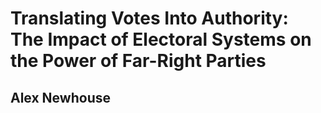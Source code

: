 # Translating Votes Into Authority: The Impact of Electoral Systems on the Power of Far-Right Parties
## Alex Newhouse
